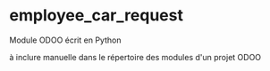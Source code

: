 # employee_car_request

Module ODOO écrit en Python 

à inclure manuelle dans le répertoire des modules d'un projet ODOO 
